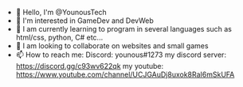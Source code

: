 - 👋 Hello, I'm @YounousTech
- 👀 I'm interested in GameDev and DevWeb
- 🌱 I am currently learning to program in several languages ​​such as html/css, python, C# etc...
- 💞️ I am looking to collaborate on websites and small games
- 📫 How to reach me: Discord: younous#1273
my discord server: https://discord.gg/c93wv622qk
my youtube: https://www.youtube.com/channel/UCJGAuDj8uxok8RaI6mSkUFA
